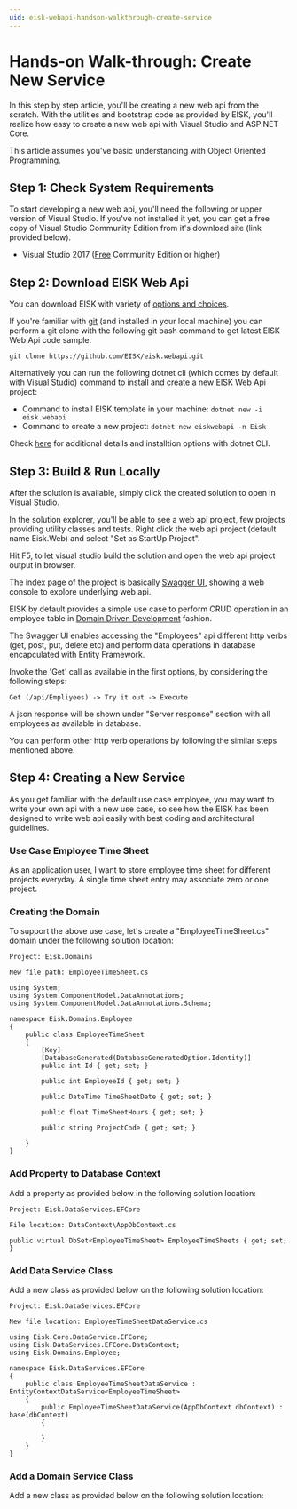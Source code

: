 ```yaml
---
uid: eisk-webapi-handson-walkthrough-create-service
---
```


# Hands-on Walk-through: Create New Service

In this step by step article, you'll be creating a new web api from the scratch. With the utilities and bootstrap code as provided by EISK, you'll realize how easy to create a new web api with Visual Studio and ASP.NET Core.

This article assumes you've basic understanding with Object Oriented Programming.

## Step 1: Check System Requirements

To start developing a new web api, you'll need the following or upper version of Visual Studio. If you've not installed it yet, you can get a free copy of Visual Studio Community Edition from it's download site (link provided below). 

* Visual Studio 2017 ([Free](https://visualstudio.microsoft.com/vs/community/) Community Edition or higher)

## Step 2: Download EISK Web Api

You can download EISK with variety of [options and choices](xref:eisk-webapi-download-options). 

If you're familiar with [git](https://git-scm.com/) (and installed in your local machine) you can perform a git clone with the following git bash command to get latest EISK Web Api code sample.

`git clone https://github.com/EISK/eisk.webapi.git`

Alternatively you can run the following dotnet cli (which comes by default with Visual Studio) command to install and create a new EISK Web Api project:

* Command to install EISK template in your machine: `dotnet new -i eisk.webapi`
* Command to create a new project: `dotnet new eiskwebapi -n Eisk`

Check [here](xref:eisk-webapi-download-options-dotnet-new) for additional details and installtion options with dotnet CLI.

## Step 3: Build & Run Locally

After the solution is available, simply click the created solution to open in Visual Studio. 

In the solution explorer, you'll be able to see a web api project, few projects providing utility classes and tests. Right click the web api project (default name Eisk.Web) and select "Set as StartUp Project".

Hit F5, to let visual studio build the solution and open the web api project output in browser.

The index page of the project is basically [Swagger UI](https://docs.microsoft.com/en-us/aspnet/core/tutorials/web-api-help-pages-using-swagger), showing a web console to explore underlying web api. 

EISK by default provides a simple use case to perform CRUD operation in an employee table in [Domain Driven Development](https://en.wikipedia.org/wiki/Domain-driven_design) fashion.

The Swagger UI enables accessing the "Employees" api different http verbs (get, post, put, delete etc) and perform data operations in database encapculated with Entity Framework.

Invoke the 'Get' call as available in the first options, by considering the following steps:

`Get (/api/Empliyees) -> Try it out -> Execute`

A json response will be shown under "Server response" section with all employees as available in database.

You can perform other http verb operations by following the similar steps mentioned above.

## Step 4: Creating a New Service

As you get familiar with the default use case employee, you may want to write your own api with a new use case, so see how the EISK has been designed to write web api easily with best coding and architectural guidelines.

### Use Case Employee Time Sheet

As an application user, I want to store employee time sheet for different projects everyday. A single time sheet entry may associate zero or one project.

### Creating the Domain

To support the above use case, let's create a "EmployeeTimeSheet.cs" domain under the following solution location: 

`Project: Eisk.Domains`

`New file path: EmployeeTimeSheet.cs`

	using System;
	using System.ComponentModel.DataAnnotations;
	using System.ComponentModel.DataAnnotations.Schema;

	namespace Eisk.Domains.Employee
	{
		public class EmployeeTimeSheet
		{
			[Key]
			[DatabaseGenerated(DatabaseGeneratedOption.Identity)]
			public int Id { get; set; }

			public int EmployeeId { get; set; }

			public DateTime TimeSheetDate { get; set; }

			public float TimeSheetHours { get; set; }

			public string ProjectCode { get; set; }

		}
	}

### Add Property to Database Context

Add a property as provided below in the following solution location: 

`Project: Eisk.DataServices.EFCore`

`File location: DataContext\AppDbContext.cs`

	public virtual DbSet<EmployeeTimeSheet> EmployeeTimeSheets { get; set; }

### Add Data Service Class

Add a new class as provided below on the following solution location: 

`Project: Eisk.DataServices.EFCore`

`New file location: EmployeeTimeSheetDataService.cs`

	using Eisk.Core.DataService.EFCore;
	using Eisk.DataServices.EFCore.DataContext;
	using Eisk.Domains.Employee;

	namespace Eisk.DataServices.EFCore
	{
		public class EmployeeTimeSheetDataService : EntityContextDataService<EmployeeTimeSheet>
		{
			public EmployeeTimeSheetDataService(AppDbContext dbContext) : base(dbContext)
			{

			}
		}
	}
	
### Add a Domain Service Class
	
Add a new class as provided below on the following solution location: 





 



